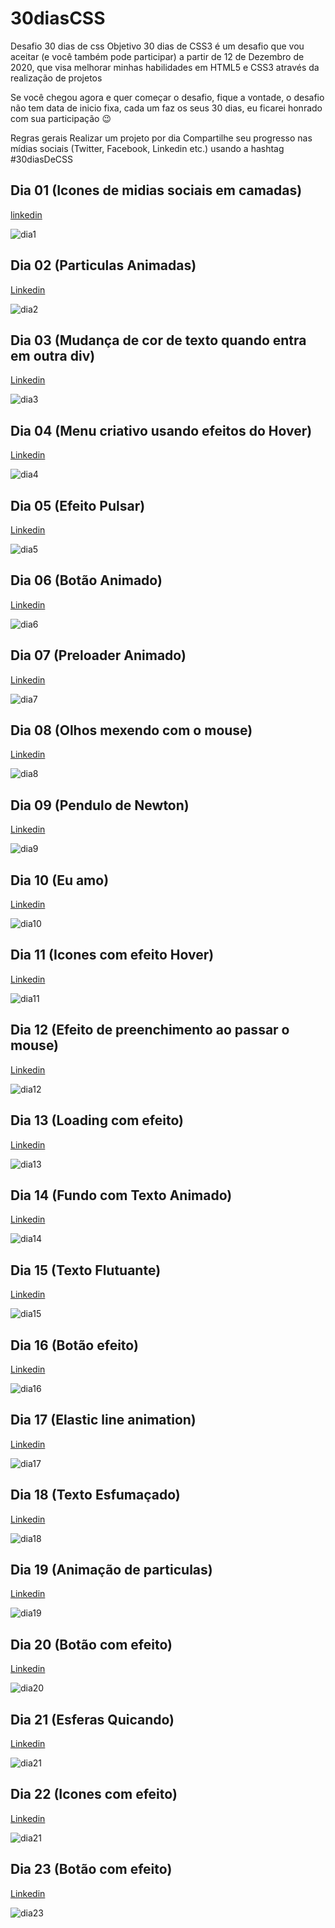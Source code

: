 # 30diasCSS
Desafio 30 dias de css
Objetivo
30 dias de CSS3 é um desafio que vou aceitar (e você também pode participar) a partir de 12 de Dezembro de 2020, que visa melhorar minhas habilidades em HTML5 e CSS3 através da realização de projetos

Se você chegou agora e quer começar o desafio, fique a vontade, o desafio não tem data de inicio fixa, cada um faz os seus 30 dias, eu ficarei honrado com sua participação 😉

Regras gerais
Realizar um projeto por dia
Compartilhe seu progresso nas mídias sociais (Twitter, Facebook, Linkedin etc.) usando a hashtag #30diasDeCSS

## Dia 01 (Icones de midias sociais em camadas)

[linkedin](https://www.linkedin.com/feed/update/urn:li:activity:6743722718916562944/?commentUrn=urn%3Ali%3Acomment%3A(ugcPost%3A6743722683348860928%2C6743723267300839424))

![dia1](https://i.imgur.com/Ugy07ps.gif)

## Dia 02 (Particulas Animadas)

[Linkedin](https://www.linkedin.com/feed/update/urn:li:activity:6744012809278910464/)

![dia2](https://i.imgur.com/zKU0XvE.png)

## Dia 03 (Mudança de cor de texto quando entra em outra div)

[Linkedin](https://www.linkedin.com/feed/update/urn:li:activity:6744435025271369728/)

![dia3](https://i.imgur.com/V0P4E2H.gif)

## Dia 04 (Menu criativo usando efeitos do Hover)

[Linkedin](https://www.linkedin.com/feed/update/urn:li:activity:6745506829855412224/)

![dia4](https://i.imgur.com/ifWUxBj.gif)

## Dia 05 (Efeito Pulsar)

[Linkedin](https://www.linkedin.com/feed/update/urn:li:activity:6745127953320960000/)

![dia5](https://i.imgur.com/6EgFgKi.gif)

## Dia 06 (Botão Animado)

[Linkedin](https://www.linkedin.com/feed/update/urn:li:activity:6745127953320960000/)

![dia6](https://i.imgur.com/hw8mCqH.gif)

## Dia 07 (Preloader Animado)

[Linkedin](https://www.linkedin.com/feed/update/urn:li:activity:6745894139075805184/)

![dia7](https://i.imgur.com/HqsVKnx.gif)

## Dia 08 (Olhos mexendo com o mouse)

[Linkedin](https://www.linkedin.com/feed/update/urn:li:activity:6746971747037282304/)

![dia8](https://i.imgur.com/A8SN3qf.gif)


## Dia 09 (Pendulo de Newton)

[Linkedin](https://www.linkedin.com/feed/update/urn:li:activity:6747338307715244032/)

![dia9](https://i.imgur.com/xXMfFbV.gif)

## Dia 10 (Eu amo)

[Linkedin](https://www.linkedin.com/feed/update/urn:li:activity:6747705099562323968/)

![dia10](https://i.imgur.com/DkIjTQx.gif)


## Dia 11 (Icones com efeito Hover)

[Linkedin](https://www.linkedin.com/feed/update/urn:li:activity:6749472903592468480/)

![dia11](https://i.imgur.com/jDPGNXR.gif)


## Dia 12 (Efeito de preenchimento ao passar o mouse)

[Linkedin](https://www.linkedin.com/feed/update/urn:li:activity:6753116661487833088/)

![dia12](https://i.imgur.com/c3MfcD0.gif)


## Dia 13 (Loading com efeito)

[Linkedin](https://www.linkedin.com/feed/update/urn:li:activity:6754573399244189696/)

![dia13](https://i.imgur.com/Df5IKZF.gif)


## Dia 14 (Fundo com Texto Animado)

[Linkedin](https://www.linkedin.com/feed/update/urn:li:activity:6754892627642085376/)

![dia14](https://i.imgur.com/ODh5Qep.gif)


## Dia 15 (Texto Flutuante)

[Linkedin](https://www.linkedin.com/feed/update/urn:li:activity:6755677800667086848/)

![dia15](https://i.imgur.com/1K8Ftfo.gif)


## Dia 16 (Botão efeito)

[Linkedin](https://www.linkedin.com/feed/update/urn:li:activity:6759542328282619904/)

![dia16](https://i.imgur.com/8k2l1wB.gif)


## Dia 17 (Elastic line animation)

[Linkedin](https://www.linkedin.com/feed/update/urn:li:activity:6759999124310913024/)

![dia17](https://i.imgur.com/yndgTKG.gif)

## Dia 18 (Texto Esfumaçado)

[Linkedin](https://www.linkedin.com/feed/update/urn:li:activity:6760348062972952576/)

![dia18](https://i.imgur.com/MVuazJu.gif)


## Dia 19 (Animação de particulas)

[Linkedin](https://www.linkedin.com/feed/update/urn:li:activity:6760725833872224256/)

![dia19](https://i.imgur.com/t48qudT.gif)


## Dia 20 (Botão com efeito)

[Linkedin](https://www.linkedin.com/feed/update/urn:li:activity:6761091636924579840/)

![dia20](https://i.imgur.com/YloyieD.gif)


## Dia 21 (Esferas Quicando)

[Linkedin](https://www.linkedin.com/feed/update/urn:li:activity:6762025778470240256/)

![dia21](https://i.imgur.com/srOrmy5.gif)


## Dia 22 (Icones com efeito)

[Linkedin](https://www.linkedin.com/feed/update/urn:li:activity:6762883581246226432/)

![dia21](https://i.imgur.com/CCKrJfr.gif)


## Dia 23 (Botão com efeito)

[Linkedin](https://www.linkedin.com/feed/update/urn:li:activity:6763241048954155008/)

![dia23](https://i.imgur.com/Y7Bo76a.gif)
